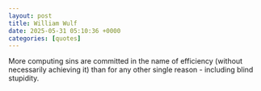 ```yaml
---
layout: post
title: William Wulf
date: 2025-05-31 05:10:36 +0000
categories: [quotes]
---
```


More computing sins are committed in the name of efficiency (without necessarily achieving it) than for any other single reason - including blind stupidity.  

